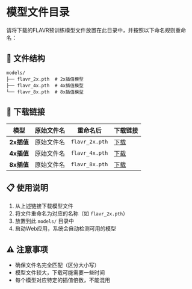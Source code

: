 # 模型文件目录

请将下载的FLAVR预训练模型文件放置在此目录中，并按照以下命名规则重命名：

## 📁 文件结构

```
models/
├── flavr_2x.pth  # 2x插值模型
├── flavr_4x.pth  # 4x插值模型
└── flavr_8x.pth  # 8x插值模型
```

## 🔗 下载链接

| 模型 | 原始文件名 | 重命名后 | 下载链接 |
|------|------------|----------|----------|
| **2x插值** | 原始文件名 | `flavr_2x.pth` | [下载](https://drive.google.com/file/d/1IZe-39ZuXy3OheGJC-fT3shZocGYuNdH/view?usp=sharing) |
| **4x插值** | 原始文件名 | `flavr_4x.pth` | [下载](https://drive.google.com/file/d/1GARJK0Ti1gLH_O0spxAEqzbMwUKqE37S/view?usp=sharing) |
| **8x插值** | 原始文件名 | `flavr_8x.pth` | [下载](https://drive.google.com/file/d/1xoZqWJdIOjSaE2DtH4ifXKlRwFySm5Gq/view?usp=sharing) |

## 📋 使用说明

1. 从上述链接下载模型文件
2. 将文件重命名为对应的名称（如 `flavr_2x.pth`）
3. 放置到此 `models/` 目录中
4. 启动Web应用，系统会自动检测可用的模型

## ⚠️ 注意事项

- 确保文件名完全匹配（区分大小写）
- 模型文件较大，下载可能需要一些时间
- 每个模型对应特定的插值倍数，不能混用 